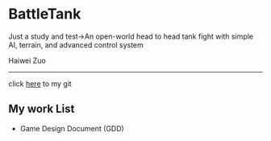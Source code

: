 # BattleTank
Just a study and test->An open-world head to head tank fight with simple AI, terrain, and advanced control system 

Haiwei Zuo

---
click [here](https://github.com/UCLSummerProject) to my git

## My work List
* Game Design Document (GDD)
